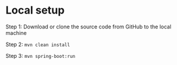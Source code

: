 # Local setup

Step 1: Download or clone the source code from GitHub to the local machine

Step 2:  ```mvn clean install```

Step 3:  ```mvn spring-boot:run```


